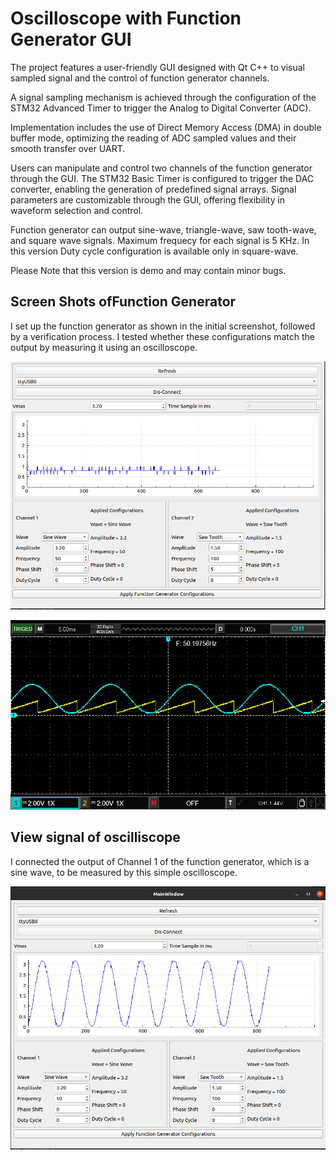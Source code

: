 # Oscilloscope with Function Generator GUI

The project features a user-friendly GUI designed with Qt C++ to visual sampled signal and the control of function generator channels.

A signal sampling mechanism is achieved through the configuration of the STM32 Advanced Timer to trigger the Analog to Digital Converter (ADC).

Implementation includes the use of Direct Memory Access (DMA) in double buffer mode, optimizing the reading of ADC sampled values and their smooth transfer over UART.

Users can manipulate and control two channels of the function generator through the GUI. The STM32 Basic Timer is configured to trigger the DAC converter, enabling the generation of predefined signal arrays. Signal parameters are customizable through the GUI, offering flexibility in waveform selection and control.

Function generator can output sine-wave, triangle-wave, saw tooth-wave, and square wave signals. Maximum frequecy for each signal is 5 KHz. In this version Duty cycle configuration is available only in square-wave.

Please Note that this version is demo and may contain minor  bugs.


## Screen Shots ofFunction Generator 
I set up the function generator as shown in the initial screenshot, followed by a verification process. I tested whether these configurations match the output by measuring it using an oscilloscope.

![](images/FunctionGeneratorConfigurations.png)

![](images/FunctionGeneratorDSOScreenShot.png)


## View signal of oscilliscope
I connected the output of Channel 1 of the function generator, which is a sine wave, to be measured by this simple oscilloscope.

![](images/Oscilloscope.png)



